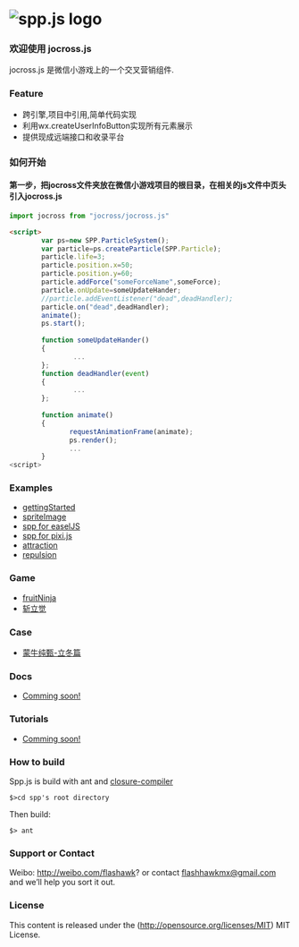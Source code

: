![spp.js logo](https://raw.github.com/flashhawk/spp.js/dev/logo.png)
======
### 欢迎使用 jocross.js
jocross.js 是微信小游戏上的一个交叉营销组件.

### Feature

* 跨引擎,项目中引用,简单代码实现
* 利用wx.createUserInfoButton实现所有元素展示
* 提供现成远端接口和收录平台



### 如何开始
#### 第一步，把jocross文件夹放在微信小游戏项目的根目录，在相关的js文件中页头引入jocross.js
```javascript
import jocross from "jocross/jocross.js"
```

```html
<script>
        var ps=new SPP.ParticleSystem();
        var particle=ps.createParticle(SPP.Particle);
        particle.life=3;
        particle.position.x=50;
        particle.position.y=60;
        particle.addForce("someForceName",someForce);
        particle.onUpdate=someUpdateHander;
        //particle.addEventListener("dead",deadHandler);
        particle.on("dead",deadHandler);
        animate();
        ps.start();
        
        function someUpdateHander()
        {
                ...
        };
        function deadHandler(event)
        {
                ...
        };
        
        function animate()
        {
               requestAnimationFrame(animate);
               ps.render();
               ...
        } 
<script>
```
### Examples
* [gettingStarted](http://flashhawk.github.com/spp.js/examples/gettingStarted/)
* [spriteImage](http://flashhawk.github.com/spp.js/examples/spriteImage/)
* [spp for easelJS](http://flashhawk.github.com/spp.js/examples/easelJS/)
* [spp for pixi.js](http://flashhawk.github.com/spp.js/examples/pixi/)
* [attraction](http://flashhawk.github.com/spp.js/examples/attraction/)
* [repulsion](http://flashhawk.github.com/spp.js/examples/repulsion/)

### Game
* [fruitNinja](http://flashhawk.github.com/spp.js/examples/fruitNinja/)
* [斩立觉](https://itunes.apple.com/cn/app/zhan-li-jue/id636378939?ls=1&mt=8)

### Case
* [蒙牛纯甄-立冬篇](http://flashhawk.github.io/spp.js/case/chunzhen_winter.png)

### Docs
* [Comming soon!](#)

### Tutorials
* [Comming soon!](#)

### How to build ###

Spp.js is build with ant and [closure-compiler](https://code.google.com/p/closure-compiler/wiki/BuildingWithAnt)

```
$>cd spp's root directory
```
Then build:

```
$> ant
```

### Support or Contact
Weibo: http://weibo.com/flashawk? or contact flashhawkmx@gmail.com and we’ll help you sort it out.

### License
This content is released under the (http://opensource.org/licenses/MIT) MIT License.
